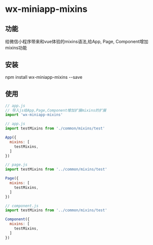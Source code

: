 wx-miniapp-mixins
========================================

功能
------------
给微信小程序带来和vue体验的mixins语法,给App, Page, Component增加mixins功能

安装
------------
npm install wx-miniapp-mixins --save

使用
------------
```javascript
// app.js
// 导入js给App,Page,Component增加扩展mixins的扩展
import 'wx-miniapp-mixins'
```

```javascript
// app.js
import testMixins from './common/mixins/test'

App({
  mixins: [
    testMixins,
  ]
})
```

```javascript
// page.js
import testMixins from '../common/mixins/test'

Page({
  mixins: [
    testMixins,
  ]
})
```

```javascript
// component.js
import testMixins from '../common/mixins/test'

Component({
  mixins: [
    testMixins,
  ]
})
```